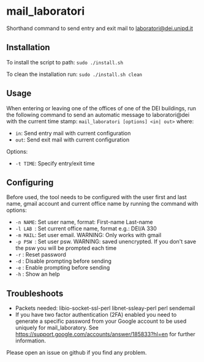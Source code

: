 # mail_laboratori
Shorthand command to send entry and exit mail to laboratori@dei.unipd.it

## Installation
To install the script to path:
`sudo ./install.sh`

To clean the installation run:
`sudo ./install.sh clean`

## Usage

When entering or leaving one of the offices of one of the DEI buildings, 
run the following command to send an automatic message to laboratori@dei with the current time stamp:
`mail_laboratori [options] <in| out>`
where:
* `in`: Send entry mail with current configuration
* `out`: Send exit mail with current configuration

Options:
* `-t TIME`: Specify entry/exit time

## Configuring

Before used, the tool needs to be configured with the user first and last name, gmail account
and current office name by running the command with options:
* `-n NAME`: Set user name, format: First-name Last-name
* `-l LAB `: Set current office name, format e.g.: DEI/A 330
* `-m MAIL`: Set user email. WARNING: Only works with gmail
* `-p PSW `: Set user psw. WARNING: saved unencrypted. If you don't save the psw you will be prompted each time
* `-r` : Reset password
* `-d` : Disable prompting before sending
* `-e` : Enable prompting before sending
* `-h` : Show an help

## Troubleshoots

* Packets needed: libio-socket-ssl-perl libnet-ssleay-perl perl sendemail
* If you have two factor authentication (2FA) enabled you need to generate a specific password
from your Google account to be used uniquely for mail_laboratory. See https://support.google.com/accounts/answer/185833?hl=en for further information.

Please open an issue on github if you find any problem.
